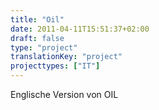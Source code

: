 ```yaml
---
title: "Oil"
date: 2011-04-11T15:51:37+02:00
draft: false
type: "project"
translationKey: "project"
projecttypes: ["IT"]
---
```

Englische Version von OIL
